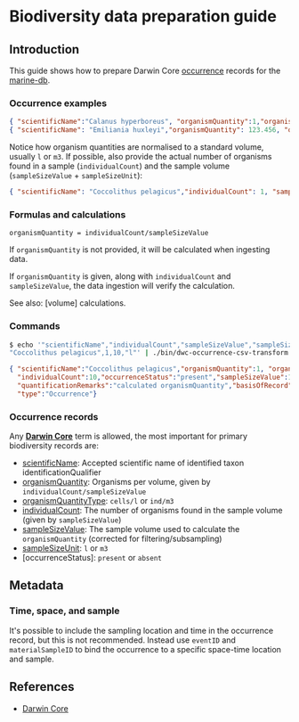 # Biodiversity data preparation guide

## Introduction
This guide shows how to prepare Darwin Core [occurrence](http://rs.tdwg.org/dwc/terms/#occurrence) records for the [marine-db](https://doi.org/10.21334/marine-db).

### Occurrence examples

```json
{ "scientificName":"Calanus hyperboreus", "organismQuantity":1,"organismQuantityType":"ind/m3" …}
{ "scientificName": "Emiliania huxleyi","organismQuantity": 123.456, "organismQuantityType": "cells/l" …}
```
Notice how organism quantities are normalised to a standard volume, usually `l` or `m3`.
If possible, also provide the actual number of organisms found in a sample (`individualCount`) and the sample volume (`sampleSizeValue` + `sampleSizeUnit`):

```json
{ "scientificName": "Coccolithus pelagicus","individualCount": 1, "sampleSizeValue": 10, "sampleSizeUnit": "ml" …}
```
### Formulas and calculations
`organismQuantity = individualCount/sampleSizeValue`

If `organismQuantity` is not provided, it will be calculated when ingesting data.

If `organismQuantity` is given, along with `individualCount` and `sampleSizeValue`, the data ingestion will verify the calculation.

See also: [volume] calculations.

### Commands
```sh
$ echo '"scientificName","individualCount","sampleSizeValue","sampleSizeUnit"
"Coccolithus pelagicus",1,10,"l"' | ./bin/dwc-occurrence-csv-transform
```

```json
{ "scientificName":"Coccolithus pelagicus","organismQuantity":1, "organismQuantityType": "cells/l",
  "individualCount":10,"occurrenceStatus":"present","sampleSizeValue":10,"sampleSizeUnit":"l",
  "quantificationRemarks":"calculated organismQuantity","basisOfRecord":"PreservedSpecimen",
  "type":"Occurrence"}
```


### Occurrence records

Any **[Darwin Core](https://dwc.tdwg.org/terms/)** term is allowed, the most important for primary biodiversity records are:

* [scientificName](http://rs.tdwg.org/dwc/terms/scientificName): Accepted scientific name of identified taxon
identificationQualifier
* [organismQuantity](http://rs.tdwg.org/dwc/terms/organismQuantity): Organisms per volume, given by `individualCount/sampleSizeValue`
* [organismQuantityType](http://rs.tdwg.org/dwc/terms/organismQuantityType): `cells/l` or `ind/m3`
* [individualCount](http://rs.tdwg.org/dwc/terms/individualCount): The number of organisms found in the sample volume (given by `sampleSizeValue`)
* [sampleSizeValue](http://rs.tdwg.org/dwc/terms/sampleSizeValue): The sample volume used to calculate the `organismQuantity` (corrected for filtering/subsampling)
* [sampleSizeUnit](http://rs.tdwg.org/dwc/terms/sampleSizeUnit): `l` or `m3`
* [occurrenceStatus]: `present` or `absent`

## Metadata

### Time, space, and sample
It's possible to include the sampling location and time in the occurrence record, but this is not recommended.
Instead use `eventID` and `materialSampleID` to bind the occurrence to a specific space-time location and sample.

## References
* [Darwin Core](https://obis.org/manual/darwincore/)
